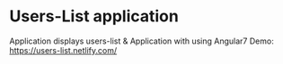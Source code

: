 # Users-List application

Application displays users-list & Application with using Angular7
Demo: https://users-list.netlify.com/
